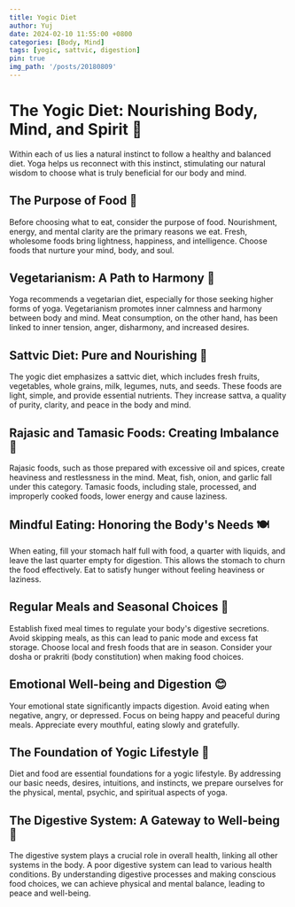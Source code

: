 ```yaml
---
title: Yogic Diet
author: Yuj
date: 2024-02-10 11:55:00 +0800
categories: [Body, Mind]
tags: [yogic, sattvic, digestion]
pin: true
img_path: '/posts/20180809'
---
```


# The Yogic Diet: Nourishing Body, Mind, and Spirit 🍏

Within each of us lies a natural instinct to follow a healthy and balanced diet. Yoga helps us reconnect with this instinct, stimulating our natural wisdom to choose what is truly beneficial for our body and mind.

## The Purpose of Food 🥦

Before choosing what to eat, consider the purpose of food. Nourishment, energy, and mental clarity are the primary reasons we eat. Fresh, wholesome foods bring lightness, happiness, and intelligence. Choose foods that nurture your mind, body, and soul.

## Vegetarianism: A Path to Harmony 🌱

Yoga recommends a vegetarian diet, especially for those seeking higher forms of yoga. Vegetarianism promotes inner calmness and harmony between body and mind. Meat consumption, on the other hand, has been linked to inner tension, anger, disharmony, and increased desires.

## Sattvic Diet: Pure and Nourishing 🥥

The yogic diet emphasizes a sattvic diet, which includes fresh fruits, vegetables, whole grains, milk, legumes, nuts, and seeds. These foods are light, simple, and provide essential nutrients. They increase sattva, a quality of purity, clarity, and peace in the body and mind.

## Rajasic and Tamasic Foods: Creating Imbalance 🍔

Rajasic foods, such as those prepared with excessive oil and spices, create heaviness and restlessness in the mind. Meat, fish, onion, and garlic fall under this category. Tamasic foods, including stale, processed, and improperly cooked foods, lower energy and cause laziness.

## Mindful Eating: Honoring the Body's Needs 🍽️

When eating, fill your stomach half full with food, a quarter with liquids, and leave the last quarter empty for digestion. This allows the stomach to churn the food effectively. Eat to satisfy hunger without feeling heaviness or laziness.

## Regular Meals and Seasonal Choices 🍉

Establish fixed meal times to regulate your body's digestive secretions. Avoid skipping meals, as this can lead to panic mode and excess fat storage. Choose local and fresh foods that are in season. Consider your dosha or prakriti (body constitution) when making food choices.

## Emotional Well-being and Digestion 😊

Your emotional state significantly impacts digestion. Avoid eating when negative, angry, or depressed. Focus on being happy and peaceful during meals. Appreciate every mouthful, eating slowly and gratefully.

## The Foundation of Yogic Lifestyle 🌟

Diet and food are essential foundations for a yogic lifestyle. By addressing our basic needs, desires, intuitions, and instincts, we prepare ourselves for the physical, mental, psychic, and spiritual aspects of yoga.

## The Digestive System: A Gateway to Well-being 🥗

The digestive system plays a crucial role in overall health, linking all other systems in the body. A poor digestive system can lead to various health conditions. By understanding digestive processes and making conscious food choices, we can achieve physical and mental balance, leading to peace and well-being.
